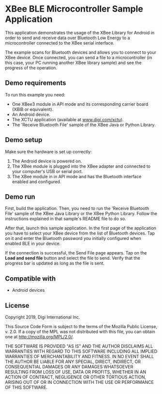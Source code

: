 XBee BLE Microcontroller Sample Application
===========================================

This application demonstrates the usage of the XBee Library for Android in order
to send and receive data over Bluetooth Low Energy to a microcontroller
connected to the XBee serial interface.

The example scans for Bluetooth devices and allows you to connect to your
XBee device. Once connected, you can send a file to a microcontroller (in this
case, your PC running another XBee library sample) and see the progress of the
operation.

Demo requirements
-----------------

To run this example you need:

* One XBee3 module in API mode and its corresponding carrier board (XBIB or
  equivalent).
* An Android device.
* The XCTU application (available at www.digi.com/xctu).
* The 'Receive Bluetooth File' sample of the XBee Java or Python Library.

Demo setup
----------

Make sure the hardware is set up correctly:

1. The Android device is powered on.
2. The XBee module is plugged into the XBee adapter and connected to your
   computer's USB or serial port.
3. The XBee module in in API mode and has the Bluetooth interface enabled and
   configured.

Demo run
--------

First, build the application. Then, you need to run the 'Receive Bluetooth File'
sample of the XBee Java Library or the XBee Python Library. Follow the
instructions explained in that sample's README file to do so.

After that, launch this sample application. In the first page of the application
you have to select your XBee device from the list of Bluetooth devices. Tap on
it and enter the Bluetooth password you initially configured when enabled BLE
in your device.

If the connection is successful, the Send File page appears. Tap on the
**Load and send file** button and select the file to send. Verify that the
progress bar is updated as long as the file is sent.

Compatible with
---------------

* Android devices

License
-------

Copyright 2019, Digi International Inc.

This Source Code Form is subject to the terms of the Mozilla Public
License, v. 2.0. If a copy of the MPL was not distributed with this
file, you can obtain one at http://mozilla.org/MPL/2.0/.

THE SOFTWARE IS PROVIDED "AS IS" AND THE AUTHOR DISCLAIMS ALL WARRANTIES
WITH REGARD TO THIS SOFTWARE INCLUDING ALL IMPLIED WARRANTIES OF
MERCHANTABILITY AND FITNESS. IN NO EVENT SHALL THE AUTHOR BE LIABLE FOR
ANY SPECIAL, DIRECT, INDIRECT, OR CONSEQUENTIAL DAMAGES OR ANY DAMAGES
WHATSOEVER RESULTING FROM LOSS OF USE, DATA OR PROFITS, WHETHER IN AN
ACTION OF CONTRACT, NEGLIGENCE OR OTHER TORTIOUS ACTION, ARISING OUT OF
OR IN CONNECTION WITH THE USE OR PERFORMANCE OF THIS SOFTWARE.